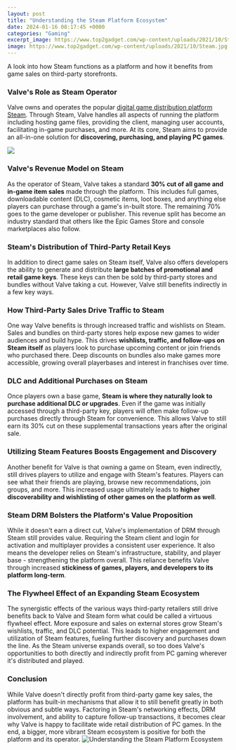 ```yaml
---
layout: post
title: "Understanding the Steam Platform Ecosystem"
date: 2024-01-16 08:17:45 +0000
categories: "Gaming"
excerpt_image: https://www.top2gadget.com/wp-content/uploads/2021/10/Steam.jpg
image: https://www.top2gadget.com/wp-content/uploads/2021/10/Steam.jpg
---
```


A look into how Steam functions as a platform and how it benefits from game sales on third-party storefronts.
### Valve's Role as Steam Operator
Valve owns and operates the popular [digital game distribution platform Steam](https://store.fi.io.vn/chihuahua-dad-daddy-owner-of-a-chihuahua-chihuahua-lover3736-t-shirt). Through Steam, Valve handles all aspects of running the platform including hosting game files, providing the client, managing user accounts, facilitating in-game purchases, and more. At its core, Steam aims to provide an all-in-one solution for **discovering, purchasing, and playing PC games**.

![](https://www.androidauthority.com/wp-content/uploads/2022/12/steam-library-scaled.jpg)
### Valve's Revenue Model on Steam 
As the operator of Steam, Valve takes a standard **30% cut of all game and in-game item sales** made through the platform. This includes full games, downloadable content (DLC), cosmetic items, loot boxes, and anything else players can purchase through a game's in-built store. The remaining 70% goes to the game developer or publisher. This revenue split has become an industry standard that others like the Epic Games Store and console marketplaces also follow.
### Steam's Distribution of Third-Party Retail Keys
In addition to direct game sales on Steam itself, Valve also offers developers the ability to generate and distribute **large batches of promotional and retail game keys**. These keys can then be sold by third-party stores and bundles without Valve taking a cut. However, Valve still benefits indirectly in a few key ways.
### How Third-Party Sales Drive Traffic to Steam
One way Valve benefits is through increased traffic and wishlists on Steam. Sales and bundles on third-party stores help expose new games to wider audiences and build hype. This drives **wishlists, traffic, and follow-ups on Steam itself** as players look to purchase upcoming content or join friends who purchased there. Deep discounts on bundles also make games more accessible, growing overall playerbases and interest in franchises over time.
### DLC and Additional Purchases on Steam 
Once players own a base game, **Steam is where they naturally look to purchase additional DLC or upgrades**. Even if the game was initially accessed through a third-party key, players will often make follow-up purchases directly through Steam for convenience. This allows Valve to still earn its 30% cut on these supplemental transactions years after the original sale.
### Utilizing Steam Features Boosts Engagement and Discovery
Another benefit for Valve is that owning a game on Steam, even indirectly, still drives players to utilize and engage with Steam's features. Players can see what their friends are playing, browse new recommendations, join groups, and more. This increased usage ultimately leads to **higher discoverability and wishlisting of other games on the platform as well**.
### Steam DRM Bolsters the Platform's Value Proposition 
While it doesn't earn a direct cut, Valve's implementation of DRM through Steam still provides value. Requiring the Steam client and login for activation and multiplayer provides a consistent user experience. It also means the developer relies on Steam's infrastructure, stability, and player base - strengthening the platform overall. This reliance benefits Valve through increased **stickiness of games, players, and developers to its platform long-term**.
### The Flywheel Effect of an Expanding Steam Ecosystem
The synergistic effects of the various ways third-party retailers still drive benefits back to Valve and Steam form what could be called a virtuous flywheel effect. More exposure and sales on external stores grow Steam's wishlists, traffic, and DLC potential. This leads to higher engagement and utilization of Steam features, fueling further discovery and purchases down the line. As the Steam universe expands overall, so too does Valve's opportunities to both directly and indirectly profit from PC gaming wherever it's distributed and played.
### Conclusion
While Valve doesn't directly profit from third-party game key sales, the platform has built-in mechanisms that allow it to still benefit greatly in both obvious and subtle ways. Factoring in Steam's networking effects, DRM involvement, and ability to capture follow-up transactions, it becomes clear why Valve is happy to facilitate wide retail distribution of PC games. In the end, a bigger, more vibrant Steam ecosystem is positive for both the platform and its operator.
![Understanding the Steam Platform Ecosystem](https://www.top2gadget.com/wp-content/uploads/2021/10/Steam.jpg)